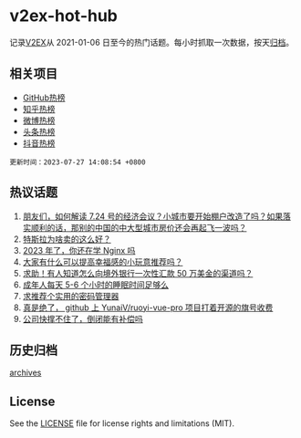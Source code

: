 # v2ex-hot-hub

 记录[V2EX](https://www.v2ex.com/)从 2021-01-06 日至今的热门话题。每小时抓取一次数据，按天[归档](archives)。
 
 ## 相关项目

- [GitHub热榜](https://github.com/lonnyzhang423/github-hot-hub)
- [知乎热榜](https://github.com/lonnyzhang423/zhihu-hot-hub)
- [微博热榜](https://github.com/lonnyzhang423/weibo-hot-hub)
- [头条热榜](https://github.com/lonnyzhang423/toutiao-hot-hub)
- [抖音热榜](https://github.com/lonnyzhang423/douyin-hot-hub)


 `更新时间：2023-07-27 14:08:54 +0800`

## 热议话题

1. [朋友们，如何解读 7.24 号的经济会议？小城市要开始棚户改造了吗？如果落实顺利的话，那别的中国的中大型城市房价还会再起飞一波吗？](https://www.v2ex.com/t/960065)
1. [特斯拉为啥卖的这么好？](https://www.v2ex.com/t/959951)
1. [2023 年了，你还在学 Nginx 吗](https://www.v2ex.com/t/959994)
1. [大家有什么可以提高幸福感的小玩意推荐吗？](https://www.v2ex.com/t/959903)
1. [求助！有人知道怎么向境外银行一次性汇款 50 万美金的渠道吗？](https://www.v2ex.com/t/960011)
1. [成年人每天 5-6 个小时的睡眠时间足够么](https://www.v2ex.com/t/960074)
1. [求推荐个实用的密码管理器](https://www.v2ex.com/t/960015)
1. [真是绝了， github 上 YunaiV/ruoyi-vue-pro 项目打着开源的旗号收费](https://www.v2ex.com/t/960003)
1. [公司快撑不住了，倒闭能有补偿吗](https://www.v2ex.com/t/960095)

## 历史归档

[archives](archives)

## License

See the [LICENSE](LICENSE) file for license rights and limitations (MIT).
